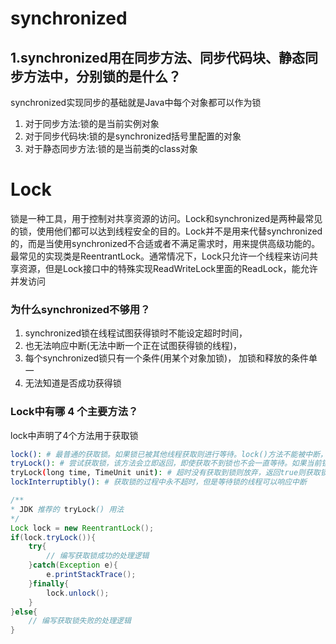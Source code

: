 # synchronized

## 1.synchronized用在同步方法、同步代码块、静态同步方法中，分别锁的是什么？

synchronized实现同步的基础就是Java中每个对象都可以作为锁
1. 对于同步方法:锁的是当前实例对象
2. 对于同步代码块:锁的是synchronized括号里配置的对象
3. 对于静态同步方法:锁的是当前类的class对象



# Lock

锁是一种工具，用于控制对共享资源的访问。Lock和synchronized是两种最常见的锁，使用他们都可以达到线程安全的目的。Lock并不是用来代替synchronized的，而是当使用synchronized不合适或者不满足需求时，用来提供高级功能的。最常见的实现类是ReentrantLock。通常情况下，Lock只允许一个线程来访问共享资源，但是Lock接口中的特殊实现ReadWriteLock里面的ReadLock，能允许并发访问

### 为什么synchronized不够用？

1. synchronized锁在线程试图获得锁时不能设定超时时间，
2. 也无法响应中断(无法中断一个正在试图获得锁的线程)，
3. 每个synchronized锁只有一个条件(用某个对象加锁)， 加锁和释放的条件单一
4. 无法知道是否成功获得锁

### Lock中有哪 4 个主要方法？

lock中声明了4个方法用于获取锁

```bash
lock(): # 最普通的获取锁。如果锁已被其他线程获取则进行等待。lock()方法不能被中断，也不像synchronized一样在异常时自动释放锁，因此必须在finally中释放锁，以保证发生异常时锁一定被释放
tryLock(): # 尝试获取锁，该方法会立即返回，即使获取不到锁也不会一直等待。如果当前锁没有被其他线程占用则获取成功返回true，否则返回false代表获取锁失败。可以根据获取锁是否成功来决定程序后续行为
tryLock(long time, TimeUnit unit): # 超时没有获取到锁则放弃，返回true则获取锁成功，返回false则获取锁失败
lockInterruptibly(): # 获取锁的过程中永不超时，但是等待锁的线程可以响应中断
```

```java
/**
* JDK 推荐的 tryLock() 用法
*/
Lock lock = new ReentrantLock();
if(lock.tryLock()){
    try{
        // 编写获取锁成功的处理逻辑
    }catch(Exception e){
        e.printStackTrace();
    }finally{
        lock.unlock();
    }
}else{
    // 编写获取锁失败的处理逻辑
}
```



















